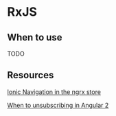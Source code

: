 # RxJS

## When to use

TODO

## Resources

[Ionic Navigation in the ngrx store](https://forum.ionicframework.com/t/where-to-put-and-how-to-achieve-complex-navigational-logic/60591)

[When to unsubscribing in Angular 2](https://netbasal.com/when-to-unsubscribe-in-angular-d61c6b21bad3)
